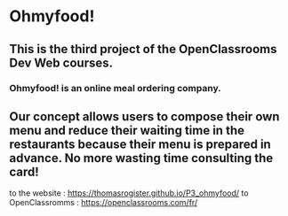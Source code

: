 # Ohmyfood!
## This is the third project of the OpenClassrooms Dev Web courses.

### Ohmyfood! is an online meal ordering company. 
Our concept allows users to compose their own menu and reduce their waiting time in the restaurants because their menu is prepared in advance. 
No more wasting time consulting the card!
---
to the website : https://thomasrogister.github.io/P3_ohmyfood/
to OpenClassromms : https://openclassrooms.com/fr/
